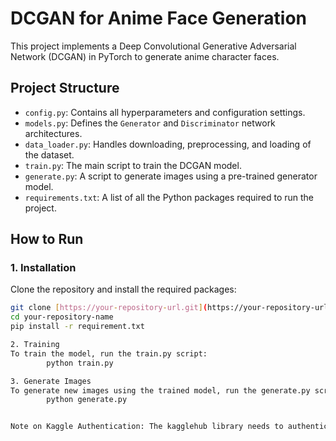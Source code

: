 # DCGAN for Anime Face Generation

This project implements a Deep Convolutional Generative Adversarial Network (DCGAN) in PyTorch to generate anime character faces.

## Project Structure

-   `config.py`: Contains all hyperparameters and configuration settings.
-   `models.py`: Defines the `Generator` and `Discriminator` network architectures.
-   `data_loader.py`: Handles downloading, preprocessing, and loading of the dataset.
-   `train.py`: The main script to train the DCGAN model.
-   `generate.py`: A script to generate images using a pre-trained generator model.
-   `requirements.txt`: A list of all the Python packages required to run the project.

## How to Run

### 1. Installation

Clone the repository and install the required packages:

```bash
git clone [https://your-repository-url.git](https://your-repository-url.git)
cd your-repository-name
pip install -r requirement.txt

2. Training
To train the model, run the train.py script:
        python train.py

3. Generate Images
To generate new images using the trained model, run the generate.py script:
        python generate.py


Note on Kaggle Authentication: The kagglehub library needs to authenticate to download the dataset. You might be prompted to log in or need to have your Kaggle API key (kaggle.json) set up in your user profile (C:\Users\<Your-Username>\.kaggle\kaggle.json).